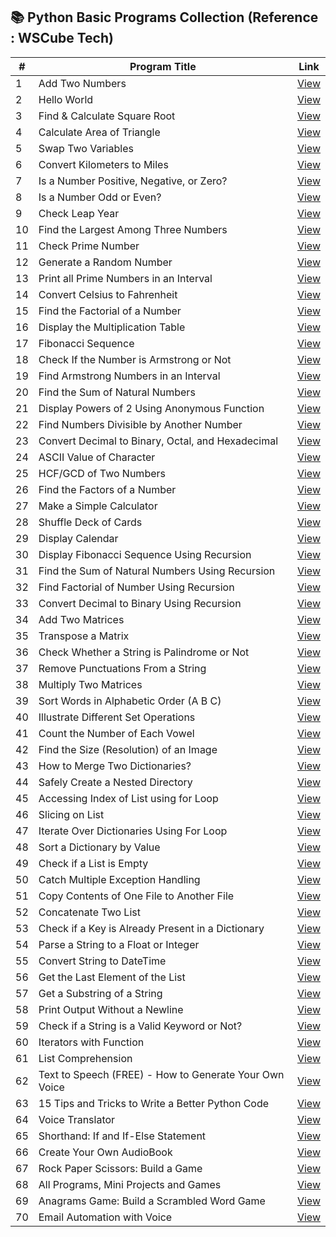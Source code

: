 ## 📚 Python Basic Programs Collection (Reference : WSCube Tech)

| #  | Program Title                                                  | Link |
|----|----------------------------------------------------------------|------|
| 1  | Add Two Numbers                                                | [View](https://www.online-python.com/1LgSPzrwDG) |
| 2  | Hello World                                                    | [View](https://www.online-python.com/wAgHQm5S9j) |
| 3  | Find & Calculate Square Root                                   | [View](https://www.online-python.com/4yDefOdlbr) |
| 4  | Calculate Area of Triangle                                     | [View](https://www.online-python.com/HInxUNCW7K) |
| 5  | Swap Two Variables                                             | [View](https://www.online-python.com/kA6fEgR3OV) |
| 6  | Convert Kilometers to Miles                                    | [View](https://www.online-python.com/fqxbQXtRCU) |
| 7  | Is a Number Positive, Negative, or Zero?                       | [View](https://www.online-python.com/NdrP08KU7e) |
| 8  | Is a Number Odd or Even?                                       | [View](https://www.online-python.com/DHg7AFx1uU) |
| 9  | Check Leap Year                                                | [View](https://www.online-python.com/XEzAHWcRLT) |
| 10 | Find the Largest Among Three Numbers                           | [View](https://www.online-python.com/qeJRQsbByU) |
| 11 | Check Prime Number                                             | [View](https://www.online-python.com/PEK9kBZlUe) |
| 12 | Generate a Random Number                                       | [View](https://www.online-python.com/t0qkerojD8) |
| 13 | Print all Prime Numbers in an Interval                         | [View](https://www.online-python.com/t5nEBVs7H0) |
| 14 | Convert Celsius to Fahrenheit                                  | [View](https://www.online-python.com/g6etIDZUkf) |
| 15 | Find the Factorial of a Number                                 | [View](https://www.online-python.com/PwO6ekz9dS) |
| 16 | Display the Multiplication Table                               | [View](https://www.online-python.com/LKaqnQSNDT) |
| 17 | Fibonacci Sequence                                             | [View](https://www.online-python.com/W0BU51fFIb) |
| 18 | Check If the Number is Armstrong or Not                        | [View](https://www.online-python.com/FUHe3DKQTt) |
| 19 | Find Armstrong Numbers in an Interval                          | [View](https://www.online-python.com/xrOQb3C2oH) |
| 20 | Find the Sum of Natural Numbers                                | [View](https://www.online-python.com/tygSLp7mRO) |
| 21 | Display Powers of 2 Using Anonymous Function                   | [View](https://www.online-python.com/bdNDEsj3Cq) |
| 22 | Find Numbers Divisible by Another Number                       | [View](https://www.online-python.com/O2Ml1jkVB0) |
| 23 | Convert Decimal to Binary, Octal, and Hexadecimal              | [View](https://www.online-python.com/eMoQabm6cI) |
| 24 | ASCII Value of Character                                       | [View](https://www.online-python.com/MXA4nlFKbz) |
| 25 | HCF/GCD of Two Numbers                                         | [View](https://www.online-python.com/pc4y0PgjvR) |
| 26 | Find the Factors of a Number                                   | [View](https://www.online-python.com/wShDxUl62c) |
| 27 | Make a Simple Calculator                                       | [View](https://www.online-python.com/vm5iHIlwVb) |
| 28 | Shuffle Deck of Cards                                          | [View](https://www.online-python.com/Haf8MDlXtj) |
| 29 | Display Calendar                                               | [View](https://www.online-python.com/QUwxiRlsek) |
| 30 | Display Fibonacci Sequence Using Recursion                     | [View](https://www.online-python.com/xqoTpF4hsC) |
| 31 | Find the Sum of Natural Numbers Using Recursion                | [View](https://www.online-python.com/JcOwx8j6np) |
| 32 | Find Factorial of Number Using Recursion                       | [View](https://www.online-python.com/O4kdsHmPb5) |
| 33 | Convert Decimal to Binary Using Recursion                      | [View](https://www.online-python.com/XAzYdItsEn) |
| 34 | Add Two Matrices                                               | [View](https://www.online-python.com/rhvlFp9BPo) |
| 35 | Transpose a Matrix                                             | [View](https://www.online-python.com/Va9JyY6Hqi) |
| 36 | Check Whether a String is Palindrome or Not                    | [View](https://www.online-python.com/P6gz7yvcOM) |
| 37 | Remove Punctuations From a String                              | [View](https://www.online-python.com/idvTsHCmWj) |
| 38 | Multiply Two Matrices                                          | [View](https://www.online-python.com/4ZqoG6CkVx) |
| 39 | Sort Words in Alphabetic Order (A B C)                         | [View](https://www.online-python.com/Oi1aDYtMqK) |
| 40 | Illustrate Different Set Operations                            | [View](https://www.online-python.com/Pef6ym7T0Z) |
| 41 | Count the Number of Each Vowel                                 | [View](https://www.online-python.com/qWdxIM3Rnp) |
| 42 | Find the Size (Resolution) of an Image                         | [View](https://www.online-python.com/rHfcRdgw9P) |
| 43 | How to Merge Two Dictionaries?                                 | [View](https://www.online-python.com/wQcz9WxfRV) |
| 44 | Safely Create a Nested Directory                               | [View](https://www.online-python.com/yzAl4Gqmg6) |
| 45 | Accessing Index of List using for Loop                         | [View](https://www.online-python.com/4ZQIxrjT6X) |
| 46 | Slicing on List                                                | [View](https://www.online-python.com/0HzmTGtQkL) |
| 47 | Iterate Over Dictionaries Using For Loop                       | [View](https://www.online-python.com/YPUfvm7SGn) |
| 48 | Sort a Dictionary by Value                                     | [View](https://www.online-python.com/KaEgvUTSQm) |
| 49 | Check if a List is Empty                                       | [View](https://www.online-python.com/6FUXhqZHDA) |
| 50 | Catch Multiple Exception Handling                              | [View](https://www.online-python.com/ek9MmRLQ5H) |
| 51 | Copy Contents of One File to Another File                      | [View](https://www.online-python.com/ZFKUhag2wl) |
| 52 | Concatenate Two List                                           | [View](https://www.online-python.com/Cfpl2THE78) |
| 53 | Check if a Key is Already Present in a Dictionary              | [View](https://www.online-python.com/Ke6I1vuOgf) |
| 54 | Parse a String to a Float or Integer                           | [View](https://www.online-python.com/Ke6I1vuOgf) |
| 55 | Convert String to DateTime                                     | [View](https://www.online-python.com/pylKZgAQn0) |
| 56 | Get the Last Element of the List                               | [View](https://www.online-python.com/yShPRL3mZ1) |
| 57 | Get a Substring of a String                                    | [View](https://www.online-python.com/gonjtdT5VX) |
| 58 | Print Output Without a Newline                                 | [View](https://www.online-python.com/5Gocat4VqH) |
| 59 | Check if a String is a Valid Keyword or Not?                   | [View](https://www.online-python.com/3D20SIc4Ra) |
| 60 | Iterators with Function                                        | [View](https://www.online-python.com/QW0PfL5273) |
| 61 | List Comprehension                                             | [View](https://www.online-python.com/3EHfyOdTzR) |
| 62 | Text to Speech (FREE) - How to Generate Your Own Voice         | [View](https://www.online-python.com/Zgh0bqjkIU) |
| 63 | 15 Tips and Tricks to Write a Better Python Code               | [View](https://www.online-python.com/23EH0P8qu1) |
| 64 | Voice Translator                                               | [View](https://www.online-python.com/U80NsarELx) |
| 65 | Shorthand: If and If-Else Statement                            | [View](https://www.online-python.com/S5mRJbV7D6) |
| 66 | Create Your Own AudioBook                                      | [View](https://www.online-python.com/F3lXxt1DM6) |
| 67 | Rock Paper Scissors: Build a Game                              | [View](https://www.online-python.com/mVgzjQMYXL) |
| 68 | All Programs, Mini Projects and Games                          | [View]() |
| 69 | Anagrams Game: Build a Scrambled Word Game                     | [View](https://www.online-python.com/4SCZup7Eoj) |
| 70 | Email Automation with Voice                                    | [View](https://www.online-python.com/wWjGeMKdLZ) |





